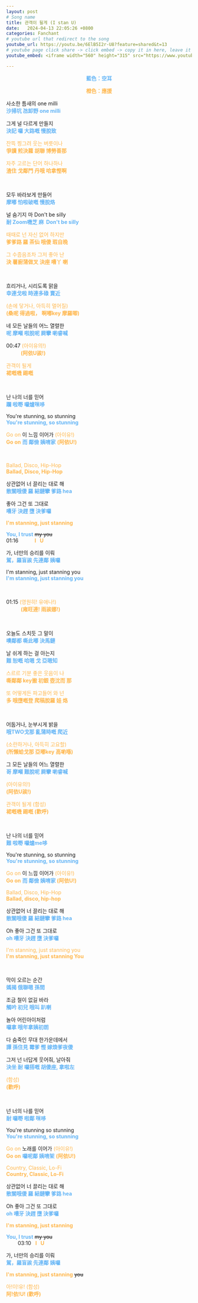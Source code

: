 ```yaml
---
layout: post
# Song name
title: 관객이 될게 (I stan U)
date:   2024-04-13 22:05:26 +0800
categories: Fanchant
# youtube url that redirect to the song
youtube_url: https://youtu.be/6ElB5I2r-U8?feature=shared&t=13
# youtube page click share -> click embed -> copy it in here, leave it blank if dont 
youtube_embed: <iframe width="560" height="315" src="https://www.youtube.com/embed/6ElB5I2r-U8?si=cd3Bp4cBs3T7CJ4F&amp;start=13" title="YouTube video player" frameborder="0" allow="accelerometer; autoplay; clipboard-write; encrypted-media; gyroscope; picture-in-picture; web-share" referrerpolicy="strict-origin-when-cross-origin" allowfullscreen></iframe>

---
```

<p style="display: flex; justify-content: center;"><span style="color:#64b5f6;"><strong>藍色：空耳</strong></span></p>
<p style="display: flex; justify-content: center;"><span style="color:#ffb74d;"><strong>橙色：應援</strong></span></p>

<p>사소한 틈새의 one milli<br><span style="color:#64b5f6;"><strong>沙掃坑 氹卸野 one milli</strong></span></p>
<p>그게 널 다르게 만들지<br><span style="color:#64b5f6;"><strong>決記 囉 大路嘅 慢脫致</strong></span></p>
<p><span style="color:#ffb74d;">잔뜩 찡그려 웃는 버릇이나</span><br><span style="color:#ffb74d;"><strong>爭讀 煎決蘿 胡聯 博勞善那</strong></span><br>

</p>
<p><span style="color:#ffb74d;">자주 고르는 단어 하나하나</span><br><span style="color:#ffb74d;"><strong>渣住 戈鄰門 丹哦 哈拿慳啊</strong></span></p>
<p>&nbsp;</p>
<p>모두 바라보게 만들어<br><span style="color:#64b5f6;"><strong>摩嘟 怕啦破嘅 慢脫烙</strong></span></p>
<p>널 숨기지 마 Don't be silly<br><span style="color:#64b5f6;"><strong>耐 Zoom嘰芝 麻 &nbsp;Don't be silly&nbsp;</strong></span></p>
<p><span style="color:#ffb74d;">때때로 넌 자신 없어 하지만</span><br><span style="color:#ffb74d;"><strong>爹爹路 羅 茶仙 哦傻 瑕自晚</strong></span></p>
<p><span style="color:#ffb74d;">그 수줍음조차 그저 좋아 난</span><br><span style="color:#ffb74d;"><strong>決 薯廚蒲做叉 決座 嘈丫 喇</strong></span></p>
<p>&nbsp;</p>
<p>흐리거나, 시리도록 맑을<br><span style="color:#64b5f6;"><strong>幸連戈啦 時連多碌 賣近</strong></span></p>
<p><span style="color:#ffb74d;">(손에 닿거나, 아득히 멀어질)</span><br><span style="color:#ffb74d;"><strong>(桑呢 得過啦， 啊嘟key 摩羅唧)</strong></span></p>
<p>네 모든 날들의 어느 열렬한<br><span style="color:#64b5f6;"><strong>呢 摩噸 啦脫呢 屙攣 喲睿喊</strong></span></p>
<p>00:47 <span style="color:#ffb74d;">(아이유의!)</span><br>&nbsp; &nbsp; &nbsp; &nbsp; &nbsp;&nbsp;<span style="color:#ffb74d;"><strong>(阿依U誒!)</strong></span></p>
<p><span style="color:#ffb74d;">관객이 될게</span><br><span style="color:#ffb74d;"><strong>裙嘅嘰 踢嘅</strong></span></p>
<p>&nbsp;</p>
<p>난 나의 너를 믿어<br><span style="color:#64b5f6;"><strong>躝 啦嘢 囉爐咪哆</strong></span></p>
<p>You're stunning, so stunning<br><span style="color:#64b5f6;"><strong>You're stunning, so stunning</strong></span></p>
<p><span style="color:#ffb74d;">Go on</span>&nbsp;이 느낌 이어가&nbsp;<span style="color:#ffb74d;">(아이유!)</span><br><span style="color:#ffb74d;"><strong>Go on</strong></span> <span style="color:#64b5f6;"><strong>而 鄰儉 姨唷家</strong></span> <span style="color:#ffb74d;"><strong>(阿依U!)</strong></span></p>
<p>&nbsp;</p>
<p><span style="color:#ffb74d;">Ballad, Disco, Hip-Hop</span><br><span style="color:#ffb74d;"><strong>Ballad, Disco, Hip-Hop</strong></span></p>
<p>상관없어 너 끌리는 대로 해<br><span style="color:#64b5f6;"><strong>散關哦傻 羅 結鏈攣 爹路 hea</strong></span></p>
<p>좋아 그건 또 그대로<br><span style="color:#64b5f6;"><strong>嘈牙 決趕 墮 決爹囉</strong></span></p>
<p><span style="color:#ffb74d;"><strong>I'm stanning, just stanning</strong></span></p>
<p><span style="color:#64b5f6;"><strong>You, I trust</strong></span> <s>my you</s><br>01:16 &nbsp;<span style="color:#ffb74d;"><strong> &nbsp; &nbsp; &nbsp; &nbsp; &nbsp; I &nbsp; U</strong></span></p>
<p>가, 너만의 승리를 이뤄<br><span style="color:#64b5f6;"><strong>駕，羅盲誒 先連鄰 姨囉</strong></span></p>
<p>I'm stanning, just stanning you<br><span style="color:#64b5f6;"><strong>I'm stanning, just stanning you</strong></span></p>
<p>&nbsp;</p>
<p>01:15 <span style="color:#ffb74d;">(영원히! 유애나!)</span><br>&nbsp; &nbsp; &nbsp; &nbsp; &nbsp;&nbsp;<span style="color:#ffb74d;"><strong>(雍旺連! 雨誒娜!)</strong></span></p>
<p>&nbsp;</p>
<p>오늘도 스치듯 그 말이<br><span style="color:#64b5f6;"><strong>噢鄰都 嘶此嘟 決馬鏈</strong></span></p>
<p>날 쉬게 하는 걸 아는지<br><span style="color:#64b5f6;"><strong>難 恕嘅 哈嗯 戈 亞嗯知</strong></span></p>
<p><span style="color:#ffb74d;">스르르 기분 좋은 웃음이 나</span><br><span style="color:#ffb74d;"><strong>嘶鄰鄰 key搬 初銀 壺沈而 那</strong></span></p>
<p><span style="color:#ffb74d;">또 어떻게든 파고들어 와 넌</span><br><span style="color:#ffb74d;"><strong>多 哦墮嘅登 爬稿脫羅 娃 烙</strong></span></p>
<p>&nbsp;</p>
<p>어둡거나, 눈부시게 밝을<br><span style="color:#64b5f6;"><strong>哦TWO戈那 亂蒲時嘅 爬近</strong></span></p>
<p><span style="color:#ffb74d;">(소란하거나, 아득히 고요할)</span><br><span style="color:#ffb74d;"><strong>(所懶蛤戈那 亞嘟key 高喲喺)</strong></span></p>
<p>그 모든 날들의 어느 열렬한<br><span style="color:#64b5f6;"><strong>哥 摩噸 難脫呢 屙攣 喲睿喊</strong></span></p>
<p><span style="color:#ffb74d;">(아이유의!)</span><br><span style="color:#ffb74d;"><strong>(阿依U誒!)</strong></span></p>
<p><span style="color:#ffb74d;">관객이 될게 (함성)</span><br><span style="color:#ffb74d;"><strong>裙嘅嘰 踢嘅 (歡呼)</strong></span></p>
<p>&nbsp;</p>
<p>난 나의 너를 믿어<br><span style="color:#64b5f6;"><strong>難 啦嘢 囉爐me哆</strong></span></p>
<p>You're stunning, so stunning<br><span style="color:#64b5f6;"><strong>You're stunning, so stunning</strong></span></p>
<p><span style="color:#ffb74d;">Go on&nbsp;</span>이 느낌 이어가<span style="color:#ffb74d;">&nbsp;(아이유!)</span><br><span style="color:#ffb74d;"><strong>Go on</strong></span> <span style="color:#64b5f6;"><strong>而 鄰儉 姨唷家 </strong></span><span style="color:#ffb74d;"><strong>(阿依U!)</strong></span></p>
<p><span style="color:#ffb74d;">Ballad, Disco, Hip-Hop</span><br><span style="color:#ffb74d;"><strong>Ballad, disco, hip-hop</strong></span></p>
<p>상관없어 너 끌리는 대로 해<br><span style="color:#64b5f6;"><strong>散關哦傻 羅 結鏈攣 爹路 hea</strong></span></p>
<p>Oh 좋아 그건 또 그대로<br><span style="color:#64b5f6;"><strong>oh 嘈牙 決趕 墮 決爹囉</strong></span></p>
<p><span style="color:#ffb74d;">I'm stanning, just stanning you</span><br><span style="color:#ffb74d;"><strong>I'm stanning, just stanning You</strong></span></p>
<p>&nbsp;</p>
<p>막이 오르는 순간<br><span style="color:#64b5f6;"><strong>媽揭 俄聯嗯 孫間&nbsp;</strong></span></p>
<p>조금 철이 없길 바라<br><span style="color:#64b5f6;"><strong>觸吟 初兒 哦叫 趴喇</strong></span></p>
<p>놀아 어린아이처럼<br><span style="color:#64b5f6;"><strong>囉拿 哦年拿姨初朗</strong></span></p>
<p>다 숨죽인 무대 한가운데에서<br><span style="color:#64b5f6;"><strong>譚 孫住見 霉爹 慳 嫁煥爹夜傻</strong></span></p>
<p>그저 넌 너답게 웃어줘, 날아줘<br><span style="color:#64b5f6;"><strong>決坐 耐 囉搭嘅 胡傻座, 拿啦左</strong></span></p>
<p><span style="color:#ffb74d;">(함성)</span><br><span style="color:#ffb74d;"><strong>(歡呼)</strong></span></p>
<p>&nbsp;</p>
<p>넌 너의 나를 믿어<br><span style="color:#64b5f6;"><strong>耐 囉嘢 啦鄰 咪哆</strong></span></p>
<p>You're stunning so stunning<br><span style="color:#64b5f6;"><strong>You're stunning, so stunning</strong></span></p>
<p><span style="color:#ffb74d;">Go on</span>&nbsp;노래를 이어가<span style="color:#ffb74d;">&nbsp;(아이유!)</span><br><span style="color:#ffb74d;"><strong>Go on</strong></span> <span style="color:#64b5f6;"><strong>囉呢鄰 姨唷架</strong></span> <span style="color:#ffb74d;"><strong>(阿依U!)</strong></span></p>
<p><span style="color:#ffb74d;">Country, Classic, Lo-Fi</span><br><span style="color:#ffb74d;"><strong>Country, Classic, Lo-Fi</strong></span></p>
<p>상관없어 너 끌리는 대로 해<br><span style="color:#64b5f6;"><strong>散關哦傻 羅 結鏈攣 爹路 hea&nbsp;</strong></span></p>
<p>Oh 좋아 그건 또 그대로<br><span style="color:#64b5f6;"><strong>oh 嘈牙 決趕 墮 決爹囉</strong></span></p>
<p><span style="color:#ffb74d;"><strong>I'm stanning, just stanning</strong></span></p>
<p><span style="color:#64b5f6;"><strong>You, I trust</strong></span> <s>my you</s><br>&nbsp; &nbsp; &nbsp; &nbsp; 03:10 &nbsp;&nbsp;<span style="color:#ffb74d;"><strong>I &nbsp; U</strong></span></p>
<p>가, 너만의 승리를 이뤄<br><span style="color:#64b5f6;"><strong>駕，羅盲誒 先連鄰 姨囉</strong></span></p>
<p><span style="color:#ffb74d;"><strong>I'm stanning, just stanning</strong></span> <s>you</s></p>
<p><span style="color:#ffb74d;">아!이!유! (함성)</span><br><span style="color:#ffb74d;"><strong>阿!依!U! (歡呼)</strong></span></p>

